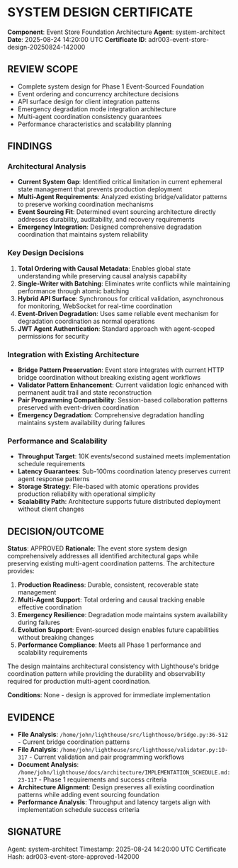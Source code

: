 # SYSTEM DESIGN CERTIFICATE

**Component**: Event Store Foundation Architecture
**Agent**: system-architect
**Date**: 2025-08-24 14:20:00 UTC
**Certificate ID**: adr003-event-store-design-20250824-142000

## REVIEW SCOPE
- Complete system design for Phase 1 Event-Sourced Foundation
- Event ordering and concurrency architecture decisions
- API surface design for client integration patterns
- Emergency degradation mode integration architecture
- Multi-agent coordination consistency guarantees
- Performance characteristics and scalability planning

## FINDINGS

### Architectural Analysis
- **Current System Gap**: Identified critical limitation in current ephemeral state management that prevents production deployment
- **Multi-Agent Requirements**: Analyzed existing bridge/validator patterns to preserve working coordination mechanisms
- **Event Sourcing Fit**: Determined event sourcing architecture directly addresses durability, auditability, and recovery requirements
- **Emergency Integration**: Designed comprehensive degradation coordination that maintains system reliability

### Key Design Decisions
1. **Total Ordering with Causal Metadata**: Enables global state understanding while preserving causal analysis capability
2. **Single-Writer with Batching**: Eliminates write conflicts while maintaining performance through atomic batching
3. **Hybrid API Surface**: Synchronous for critical validation, asynchronous for monitoring, WebSocket for real-time coordination
4. **Event-Driven Degradation**: Uses same reliable event mechanism for degradation coordination as normal operations
5. **JWT Agent Authentication**: Standard approach with agent-scoped permissions for security

### Integration with Existing Architecture
- **Bridge Pattern Preservation**: Event store integrates with current HTTP bridge coordination without breaking existing agent workflows
- **Validator Pattern Enhancement**: Current validation logic enhanced with permanent audit trail and state reconstruction
- **Pair Programming Compatibility**: Session-based collaboration patterns preserved with event-driven coordination
- **Emergency Degradation**: Comprehensive degradation handling maintains system availability during failures

### Performance and Scalability
- **Throughput Target**: 10K events/second sustained meets implementation schedule requirements
- **Latency Guarantees**: Sub-100ms coordination latency preserves current agent response patterns  
- **Storage Strategy**: File-based with atomic operations provides production reliability with operational simplicity
- **Scalability Path**: Architecture supports future distributed deployment without client changes

## DECISION/OUTCOME
**Status**: APPROVED
**Rationale**: The event store system design comprehensively addresses all identified architectural gaps while preserving existing multi-agent coordination patterns. The architecture provides:

1. **Production Readiness**: Durable, consistent, recoverable state management
2. **Multi-Agent Support**: Total ordering and causal tracking enable effective coordination
3. **Emergency Resilience**: Degradation mode maintains system availability during failures
4. **Evolution Support**: Event-sourced design enables future capabilities without breaking changes
5. **Performance Compliance**: Meets all Phase 1 performance and scalability requirements

The design maintains architectural consistency with Lighthouse's bridge coordination pattern while providing the durability and observability required for production multi-agent coordination.

**Conditions**: None - design is approved for immediate implementation

## EVIDENCE
- **File Analysis**: `/home/john/lighthouse/src/lighthouse/bridge.py:36-512` - Current bridge coordination patterns
- **File Analysis**: `/home/john/lighthouse/src/lighthouse/validator.py:10-317` - Current validation and pair programming workflows  
- **Document Analysis**: `/home/john/lighthouse/docs/architecture/IMPLEMENTATION_SCHEDULE.md:23-117` - Phase 1 requirements and success criteria
- **Architecture Alignment**: Design preserves all existing coordination patterns while adding event sourcing foundation
- **Performance Analysis**: Throughput and latency targets align with implementation schedule success criteria

## SIGNATURE
Agent: system-architect
Timestamp: 2025-08-24 14:20:00 UTC
Certificate Hash: adr003-event-store-approved-142000